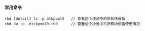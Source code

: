 #### 常用命令

```
rbd [detail] ls -p blkpool0   // 查看这个块池中的所有块设备
rbd du -p .diskpool0.rbd      // 查看这个块池中的所有块设备使用情况
```
